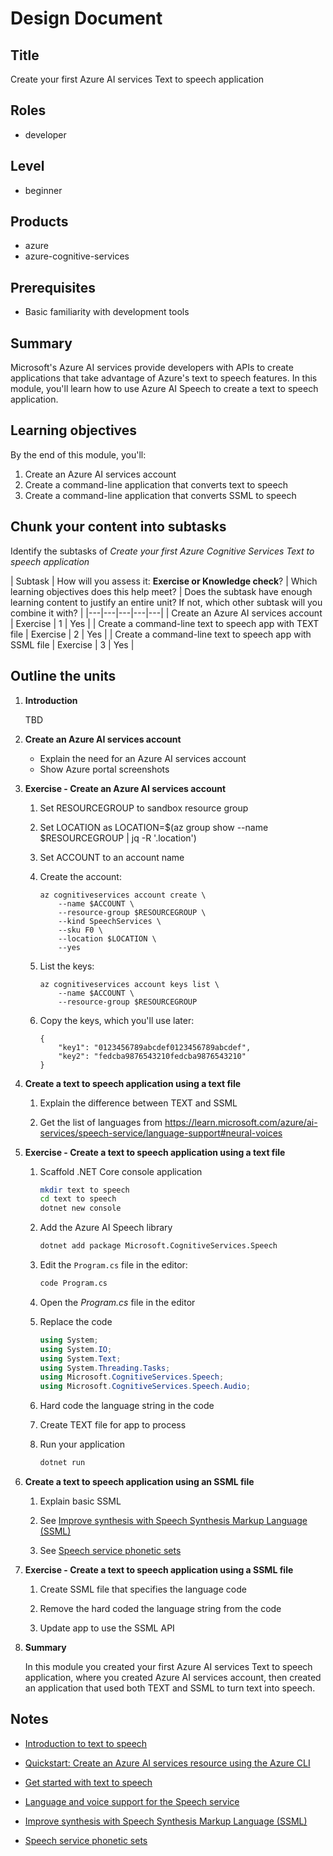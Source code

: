 # Design Document

## Title

Create your first Azure AI services Text to speech application

<a name='roles'></a>

## Roles

- developer

## Level

- beginner

<a name='products'></a>

## Products

- azure
- azure-cognitive-services

## Prerequisites

- Basic familiarity with development tools

## Summary

Microsoft's Azure AI services provide developers with APIs to create applications that take advantage of Azure's text to speech features. In this module, you'll learn how to use Azure AI Speech to create a text to speech application.

## Learning objectives

By the end of this module, you'll:

1. Create an Azure AI services account
1. Create a command-line application that converts text to speech
1. Create a command-line application that converts SSML to speech

## Chunk your content into subtasks

Identify the subtasks of *Create your first Azure Cognitive Services Text to speech application*

| Subtask | How will you assess it: **Exercise or Knowledge check**? | Which learning objectives does this help meet? | Does the subtask have enough learning content to justify an entire unit? If not, which other subtask will you combine it with? |
|---|---|---|---|---|
| Create an Azure AI services account | Exercise | 1 | Yes |
| Create a command-line text to speech app with TEXT file | Exercise | 2 | Yes |
| Create a command-line text to speech app with SSML file | Exercise | 3 | Yes |

## Outline the units

1. **Introduction**

    TBD

1. **Create an Azure AI services account**

    - Explain the need for an Azure AI services account
    - Show Azure portal screenshots

1. **Exercise - Create an Azure AI services account**

    1. Set RESOURCEGROUP to sandbox resource group

    1. Set LOCATION as LOCATION=$(az group show --name $RESOURCEGROUP | jq -R '.location')

    1. Set ACCOUNT to an account name

    1. Create the account:

       ```dotnetcli
       az cognitiveservices account create \
           --name $ACCOUNT \
           --resource-group $RESOURCEGROUP \
           --kind SpeechServices \
           --sku F0 \
           --location $LOCATION \
           --yes
       ```

    1. List the keys:

       ```dotnetcli
       az cognitiveservices account keys list \
           --name $ACCOUNT \
           --resource-group $RESOURCEGROUP
       ```

    1. Copy the keys, which you'll use later:

       ```
       {
           "key1": "0123456789abcdef0123456789abcdef",
           "key2": "fedcba9876543210fedcba9876543210"
       }
       ```

1. **Create a text to speech application using a text file**

    1. Explain the difference between TEXT and SSML

    1. Get the list of languages from <https://learn.microsoft.com/azure/ai-services/speech-service/language-support#neural-voices>

1. **Exercise - Create a text to speech application using a text file**

    1. Scaffold .NET Core console application

       ```bash
       mkdir text to speech
       cd text to speech
       dotnet new console
       ```

    1. Add the Azure AI Speech library

       ```bash
       dotnet add package Microsoft.CognitiveServices.Speech
       ```

    1. Edit the `Program.cs` file in the editor:

       ```bash
       code Program.cs
       ```

    1. Open the *Program.cs* file in the editor

    1. Replace the code

       ```csharp
       using System;
       using System.IO;
       using System.Text;
       using System.Threading.Tasks;
       using Microsoft.CognitiveServices.Speech;
       using Microsoft.CognitiveServices.Speech.Audio;
       ```

    1. Hard code the language string in the code

    1. Create TEXT file for app to process

    1. Run your application

       ```bash
       dotnet run
       ```

1. **Create a text to speech application using an SSML file**

    1. Explain basic SSML

    1. See [Improve synthesis with Speech Synthesis Markup Language (SSML)](/azure/ai-services/speech-service/speech-synthesis-markup)

    1. See [Speech service phonetic sets](/azure/ai-services/speech-service/speech-ssml-phonetic-sets)

1. **Exercise - Create a text to speech application using a SSML file**

    1. Create SSML file that specifies the language code

    1. Remove the hard coded the language string from the code

    1. Update app to use the SSML API

1. **Summary**

    In this module you created your first Azure AI services Text to speech application, where you created Azure AI services account, then created an application that used both TEXT and SSML to turn text into speech.

## Notes

- [Introduction to text to speech](https://learn.microsoft.com/learn/modules/intro-to-text-to-speech/)

- [Quickstart: Create an Azure AI services resource using the Azure CLI](https://learn.microsoft.com/cognitive-services/cognitive-services-apis-create-account-cli)

- [Get started with text to speech](/azure/ai-services/speech-service/get-started-text-to-speech)

- [Language and voice support for the Speech service](/azure/ai-services/speech-service/language-support)

- [Improve synthesis with Speech Synthesis Markup Language (SSML)](/azure/ai-services/speech-service/speech-synthesis-markup)

- [Speech service phonetic sets](/azure/ai-services/speech-service/speech-ssml-phonetic-sets)
